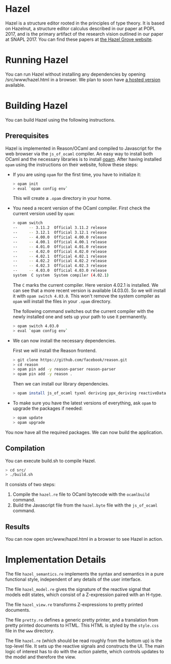 # Hazel

Hazel is a structure editor rooted in the principles of type theory. It is 
based on Hazelnut, a structure editor calculus described in our paper at
POPL 2017, and is the primary artifact of the research vision outlined in 
our paper at SNAPL 2017. You can find these papers at [the Hazel Grove website](http://www.hazelgrove.org/).

# Running Hazel
You can run Hazel without installing any dependencies by opening /src/www/hazel.html in a browser. We plan to soon have [a hosted version](http://www.hazelgrove.org/hazel/) available.

# Building Hazel
You can build Hazel using the following instructions.

## Prerequisites

Hazel is implemented in Reason/OCaml and compiled to Javascript for the web browser via the `js_of_ocaml` compiler. An easy way to install both OCaml and the necessary libraries is to install [opam](https://opam.ocaml.org/). After having installed `opam` using the instructions on their website, follow these steps:

  - If you are using `opam` for the first time, you have to initialize it:

    ```sh
    > opam init
    > eval `opam config env`
    ```

    This will create a `.opam` directory in your home.

  - You need a recent version of the OCaml compiler. First check the current version used by `opam`:

    ```sh
    > opam switch
    --     -- 3.11.2  Official 3.11.2 release
    --     -- 3.12.1  Official 3.12.1 release
    --     -- 4.00.0  Official 4.00.0 release
    --     -- 4.00.1  Official 4.00.1 release
    --     -- 4.01.0  Official 4.01.0 release
    --     -- 4.02.0  Official 4.02.0 release
    --     -- 4.02.1  Official 4.02.1 release
    --     -- 4.02.2  Official 4.02.2 release
    --     -- 4.02.3  Official 4.02.3 release
    --     -- 4.03.0  Official 4.03.0 release
    system  C system  System compiler (4.02.1)
    ```

    The `C` marks the current compiler. Here version 4.02.1 is installed. We can see that a more recent version is available (4.03.0). So we will install it with `opam switch 4.03.0`. This won't remove the system compiler as `opam` will install the files in your `.opam` directory.

    The following command switches out the current compiler with the newly installed one and sets up your path to use it permanently.

    ```sh
    > opam switch 4.03.0
    > eval `opam config env`
    ```

  - We can now install the necessary dependencies.

    First we will install the Reason frontend.

    ```sh
    > git clone https://github.com/facebook/reason.git
    > cd reason
    > opam pin add -y reason-parser reason-parser
    > opam pin add -y reason .
    ```

    Then we can install our library dependencies.

    ```sh
    > opam install js_of_ocaml tyxml deriving ppx_deriving reactiveData ocp-indent camomile
    ```

  - To make sure you have the latest versions of everything, ask `opam` to upgrade the packages if needed:

    ```sh
    > opam update
    > opam upgrade
    ```

  You now have all the required packages. We can now build the application.

## Compilation

You can execute build.sh to compile Hazel.

```sh
> cd src/
> ./build.sh
```

It consists of two steps:

1. Compile the `hazel.re` file to OCaml bytecode with the `ocamlbuild` command.
2. Build the Javascript file from the `hazel.byte` file with the `js_of_ocaml` command.

## Results
You can now open src/www/hazel.html in a browser to see Hazel in action.

# Implementation Details

The file `hazel_semantics.re` implements the syntax and semantics in a pure functional style, independent of any details of the user interface.

The file `hazel_model.re` gives the signature of the reactive signal that models edit states, which consist of a Z-expression paired with an H-type.

The file `hazel_view.re` transforms Z-expressions to pretty printed documents. 

The file `pretty.re` defines a generic pretty printer, and a translation from pretty printed documents to HTML. This HTML is styled by the `style.css` file in the `www` directory.

The file `hazel.re` (which should be read roughly from the bottom up) is the top-level file. It sets up the reactive signals and constructs the UI. The main logic of interest has to do with the action palette, which controls updates to the model and therefore the view.

